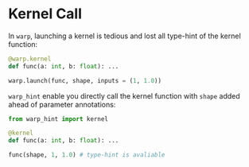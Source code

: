 # Kernel Call

In `warp`, launching a kernel is tedious and lost all type-hint of the kernel function:

```python
@warp.kernel
def func(a: int, b: float): ...

warp.launch(func, shape, inputs = (1, 1.0))
```

`warp_hint` enable you directly call the kernel function with `shape` added ahead of parameter annotations:

```python
from warp_hint import kernel 

@kernel
def func(a: int, b: float): ...

func(shape, 1, 1.0) # type-hint is avaliable
```
